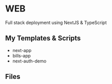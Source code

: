 # WEB
  Full stack deployment using NextJS & TypeScript 

## My Templates & Scripts
- next-app
- bills-app
- next-auth-demo

## Files
